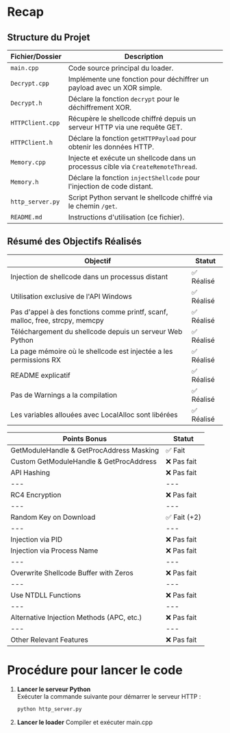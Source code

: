 # Recap
## **Structure du Projet**

|**Fichier/Dossier**|**Description**|
|---|---|
|`main.cpp`|Code source principal du loader.|
|`Decrypt.cpp`|Implémente une fonction pour déchiffrer un payload avec un XOR simple.|
|`Decrypt.h`|Déclare la fonction `decrypt` pour le déchiffrement XOR.|
|`HTTPClient.cpp`|Récupère le shellcode chiffré depuis un serveur HTTP via une requête GET.|
|`HTTPClient.h`|Déclare la fonction `getHTTPPayload` pour obtenir les données HTTP.|
|`Memory.cpp`|Injecte et exécute un shellcode dans un processus cible via `CreateRemoteThread`.|
|`Memory.h`|Déclare la fonction `injectShellcode` pour l'injection de code distant.|
|`http_server.py`|Script Python servant le shellcode chiffré via le chemin `/get`.|
|`README.md`|Instructions d'utilisation (ce fichier).|

## **Résumé des Objectifs Réalisés**

|**Objectif**|**Statut**|
|---|---|
|Injection de shellcode dans un processus distant|✅ Réalisé|
|Utilisation exclusive de l'API Windows|✅ Réalisé|
|Pas d'appel à des fonctions comme printf, scanf, malloc, free, strcpy, memcpy|✅ Réalisé|
|Téléchargement du shellcode depuis un serveur Web Python|✅ Réalisé|
|La page mémoire où le shellcode est injectée a les permissions RX|✅ Réalisé|
|README explicatif|✅ Réalisé|
|Pas de Warnings a la compilation|✅ Réalisé|
|Les variables allouées avec LocalAlloc sont libérées|✅ Réalisé|

|**Points Bonus**|**Statut**|
|---|---|
|GetModuleHandle & GetProcAddress Masking|✅ Fait|
|Custom GetModuleHandle & GetProcAddress|❌ Pas fait|
|API Hashing|❌ Pas fait|
|---|---|
|RC4 Encryption|❌ Pas fait|
|---|---|
|Random Key on Download|✅ Fait (+2)|
|---|---|
|Injection via PID|❌ Pas fait|
|Injection via Process Name|❌ Pas fait|
|---|---|
|Overwrite Shellcode Buffer with Zeros|❌ Pas fait|
|---|---|
|Use NTDLL Functions|❌ Pas fait|
|---|---|
|Alternative Injection Methods (APC, etc.)|❌ Pas fait|
|---|---|
|Other Relevant Features|❌ Pas fait|

# **Procédure pour lancer le code**

1. **Lancer le serveur Python**  
   Exécuter la commande suivante pour démarrer le serveur HTTP :  
   ```bash
   python http_server.py

2. **Lancer le loader**
   Compiler et exécuter main.cpp
   
